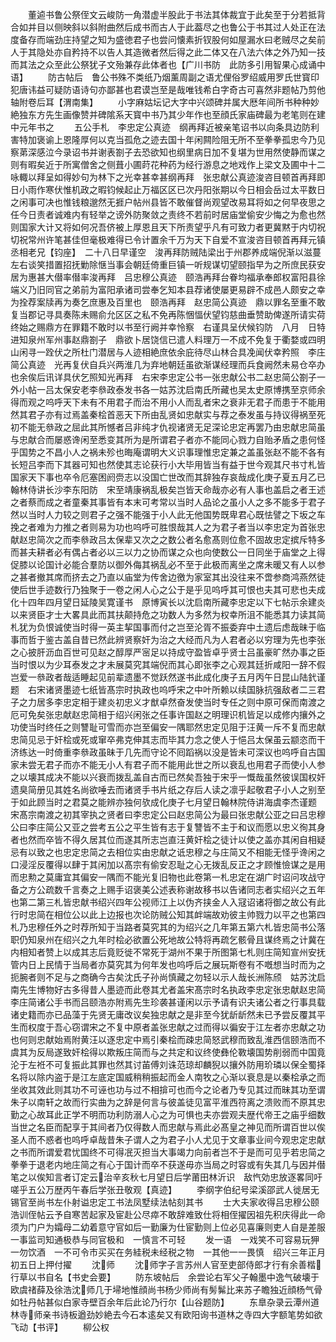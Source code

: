 <!-- { "loadSidebar": true } -->
　　董逌书鲁公祭侄文云峻防一角潜虚半股此于书法其体裁宜于此矣至于分若抵背合如并目以侧映斜以斜附曲然后成书而古人于此葢尽之也鲁公于书其过人处正在法度备存而端劲庄持望之知为盛徳君子也尝问懐素折钗股何如屋漏水曰老贼尽之矣前人于其隐处亦自矜持不以告人其造微者然后得之此二体又在八法六体之外乃知一技而其法之众至此公祭犹子文殆兼存此体者也【广川书防　此防多引用智果心成诵中语】
　　防古帖后　鲁公书殊不类纸乃烟薰周副之语尤俚俗罗绍威用罗氏世寳印犯唐讳益可疑防语诗句亦鄙甚也君谟岂至是哉唯钱希白字奇古可喜然非题帖乃剪他轴附卷后耳【渭南集】
　　小字麻姑坛记大字中兴颂碑并属大厯年间所书种种妙絶独东方先生画像赞并碑隂系天寳中书乃其少年作也至顔氏家庙碑最为老笔则在建中元年书之
　　五公手札　李忠定公真迹　纲再拜近被亲笔诏书以向条具边防利害特加褒谕上恩隆厚何以克当孤危之迹去国十年闲闗险阻无所不至拳拳孤忠今乃见察苐深感泣今录诏书并谢表劄子去恐欲知也纲里病日加不复堪为世用然使静而谋之则有暇矣近于所寓僧舍之侧葺小圃莳花种药为经行游息之地戏作上梁文及圃中十二咏輙以拜呈如得妙句为林下之光幸甚幸甚纲再拜　张忠献公真迹浚咨目顿首再拜即日小雨作寒伏惟机政之暇钧候起止万福区区已次丹阳张期以今日相会岳过太平数日之闲事可决也惟钱粮邈然无捱户帖州县皆不敢催督尚观望改易耳将如之何早夜思之任今日责者诚难内有轻举之谤外防聚敛之责终不若前时居庙堂偷安少悔之为愈也然则国家大计又将如何况吾侪被上厚恩且天下所责望乎凡有可致力者更冀黙于内切祝切祝常州许笔甚佳但毫极难得已令计置余千万为天下自爱不宣浚咨目顿首再拜元镇丞相老兄【钧座】　二十八日早谨空　浚再拜防贼陆梁出于州郡养成端倪渐以滋蔓左右谈笑措置招抚勦除惬当事会朝廷倚重巨镇一听规谋切望颐指早为之所庶民获安居为惠甚大僣率僣率浚再拜　吕忠穆公真迹　颐浩再拜台眷均福承奉郎权富阳县徐端义乃旧同官之弟前为富阳承诸司尝奉乞知本县荐诸使屡更易辟不成邑人颇安之幸为拴荐案牍再为奏乞庶惠及百里也　颐浩再拜　赵忠简公真迹　鼎以罪名至重不敢复当郡记寻具奏陈未赐俞允区区之私不免再陈悃愊伏望钧慈曲垂赞助俾遂所请实荷终始之赐鼎方在罪籍不敢时以书至行阙并幸怜察　右谨具呈伏候钧防　八月　日特进知泉州军州事赵鼎劄子　鼎欲卜居饶信已遣人料理万一不成不免复于衢婺或四明山闲寻一跧伏之所杜门潜居与人迹相絶庶依余庇待尽山林合具凂闻伏幸矜照　李庄简公真迹　光再复伏自兵兴两淮几为弃地朝廷虽欲渐谋经理而兵食阙然未易仓卒办也余俟后讯详具伏乞照知光再拜　右宋李忠定公书一张忠献公书二赵忠简公劄子一外小帖一吕太保安老李叅政泰发书各一姑苏沈启南氏所藏也吴太史原博携至京师余得而观之呜呼天下未有不用君子而治不用小人而乱者宋之衰非无君子而患于不能用然其君子亦有过焉盖秦桧首恶天下所由乱贤如忠献实与荐之泰发虽与持议得祸至死初不能无叅政之屈此其所憾者吕非纯才仇视诸贤无足深论忠定再罢乃由忠献忠简虽与忠献合而屡惑谗闲至悉变其所为是所谓君子者亦不能同心戮力自贻矛盾之患何怪乎国势之不昌小人之祸未殄也晦庵谓明大义识事理惟忠定兼之盖虽张赵不能不各有长短吕李而下其器可知也然使其志论获行小大毕用皆当有益于世今观其尺书寸札皆国家天下事也卒令厄塞困阏赍志以没国亡世改而其辞独存哀哉成化庚子夏五月乙已翰林侍讲长沙李东阳防　宋至靖康祸乱极矣岂皆天命哉亦必有人事也盖启之者王述之者蔡而成之者童秦其事皆有本末可考常以当时人品论之虽小人之多不能多于君子然以当时人力较之则君子之强不能强于小人此无他国势既卑君心既怯譬之下坂之车挽之者难为力推之者则易为功也呜呼可胜恨哉其人之为君子者当以李忠定为首张忠献赵忠简次之而李叅政吕太保辈又次之之数公者名愈髙则位愈不固故忠定摈斥特多而甚夫耕者必有偶占者必以三以力之协而谋之众也向使数公一日同坐于庙堂之上得促膝以论国计必能合羣防以御外侮其祸乱必不至于此极而离坐之席未暖又有人以参之甚者撤其席而挤去之乃直以庙堂为传舍边徼为家室其出没往来不啻参商鸿燕然徒使后世手迹数行乃独聚于一卷之闲人心之公于是乎见呜呼其可恨也夫其可悲也夫成化十四年四月望日延陵吴寛谨书　原博寅长以沈启南所藏李忠定以下七帖示余建炎以来贤臣才士大畧具此而其扶颠持危之功数人为多然为权幸所沮不能悉其力读其简札犹为负恨诚使当时得一英主挈国事而付之岂至沦胥不振委弃中土遗后虑哉昧于临事而哲于鉴古盖自昔已然此辨贤察奸为治之大经而凡为人君者必以穷理为先也李张之心披肝沥血百世可见赵之醇厚严宻足以持成守盈皆卓乎贤士吕虽豪旷然办事之臣当时恨以为少耳泰发之才未展莫究其端倪而其心即张李之心观其廷折咸阳一辞不假岂爱一叅政者哉适睡起见前辈遗墨不觉跃然遂书此成化庚子五月丙午日昆山陆釴谨题　右宋诸贤墨迹七纸皆髙宗时执政也呜呼宋之中叶所赖以续国脉抗强敌者二三君子之力居多李忠定相于建炎初忠义才猷卓然奋发使当时专任之则中原可保而南渡之厄可免矣张忠献赵忠简相于绍兴闲张之任事许国赵之明理识机皆足以成修内攘外之功使当时终任之则讐耻可雪而亦岂至偏安一隅耶然忠定见阻于汪黄一斥不复而忠献忠简见忌于奸桧或死或窜卒弗克伸其志而毕其力念之使人于悒吕太保虽云颛恣而干济练达一时倚重李叅政虽昧于几先而守论不囘蹈祸以没是皆未可深议也呜呼自古国家未尝无君子而亦不能无小人有君子而不能用此世之所以衰乱也用君子而使小人参之以壊其成决不能以兴衰而拨乱盖自古而已然矣吾独于宋乎一慨哉虽然彼误国权奸遗臭简册见其姓名尚欲唾去而诸贤手书片纸之存后人读之凛乎起敬君子小人之别至于如此顾当时之君莫之能辨亦独何欤成化庚子七月望日翰林院侍讲海虞李杰谨题　宋髙宗南渡之初其宰执之贤者曰李忠定公曰赵忠简公为最曰张忠献公亚之曰吕忠穆公曰李庄简公又亚之尝考五公之平生皆有志于复讐皆不主于和议而愿以忠义徇其身者也然而卒皆不得久居其位而遂其所志岂直汪黄奸桧之徒计以使之盖亦其闲自相疑忌有以致之也忠定忠简之去相位实由忠献之诋忠穆之与庄简又不相能无怪乎谗闲之口浸淫反覆得以肆于其闲加以髙宗有偷安忍耻之心无拨乱反正之才顾惟憸谋之是用而忠勲之莫庸宜其偏安一隅而不能光复旧物也此卷第一札忠定在湖广时诏问攻战守备之方公疏数千言奏之上赐手诏褒美公述表称谢故移书以告诸同志者实绍兴之五年也第二第三札皆忠献书绍兴四年公视师江上以伪齐挟金人入冦诏诸将御之故公有此行时忠简在相位公以此上边报也次论防贼公知其衅端故劝彼主帅戮力以平之也第四札乃忠穆任外之时荐所知于当路者莫究其的为绍兴之几年第五第六札皆忠简书公落职仍知泉州在绍兴之九年时桧必欲置公死地故公特将再疏乞骸骨且谋终焉之计冀在内相知者赞上以成其志后竟贬徙不常死于湖州不果于所图第七札则庄简知宣州安抚管内日上民情于当局者亦莫究其为何年发也呜呼后之展玩斯卷有不嘅想当时而为之扼腕者则不足与之商确今古矣沈氏子孙尚慎藏之勿轻以示人哉长洲陈颀　姑苏沈启南先生博物好古多得昔人墨迹而此卷其尤者盖宋髙宗时名执政李忠定张忠献赵忠简李庄简诸公手书而吕颐浩亦附焉先生珍袭甚谨闲以示予请有识夫诸公者之行事具载诸史籍而亦已品藻于先贤无庸改议矣独忠献之是非至今犹龂龂然未已予尝反覆其平生而权度于吾心窃谓宋之不复中原者盖张忠献之过而得以徧安于江左者亦忠献之功也何则忠献始焉附黄汪以逐忠定中焉引秦桧而疎忠简怒武穆而致乱淮西信颐浩而不虞其为反局遂致奸桧得以欺叛庄简而与之共定和议终使彝伦斁壊国势削弱而中国竟沦于左袵不可复振此其罪也然其讨苖傅刘诛范琼却麟猊以攘外防用玠璘以保全蜀择名将以除内盗于是江左底定国威稍稍振起而金人南牧之心渐以衰息是以秦桧承之而坐收其效此则其功不可诬也功与过不相揜可也而今之论者乃专见其过而昧其功至谓朱子以南轩之故而行实曲为之辞是何言与彼盖徒见富平淮西符离之溃败而不原其忠勤之心故耳此正学不明而功利防溺人心之为可惧也夫亦尝观夫歴代帝王之庙乎细数当世之名臣而配享于其间者乃仅得数人而忠献与焉此必髙皇之神见而所谓百世以俟圣人而不惑者也呜呼卓哉昔朱子谓人之为君子小人尤见于文章事业间今观忠定忠献之书而所谓爱君忧国终不可得冺灭担当大事竭力向前者岂不于是而可见乎若忠简之拳拳于退老内地庄简之有心于国计而卒不获遂毋亦当局之时容或有失其几与因并僣笔之以俟知言者订定云治辛亥秋七月望日后学莆田林沂识　敌忾効忠放逐畧同吁嗟乎五公万歴丙午春后学张丑敬观【真迹】
　　李纲字伯纪号梁溪邵武人徙居无锡官至尚书左仆射谥忠定工书法凤墅续法帖刻其书
　　士大夫家收得吕忠穆公颐浩训侄帖云予自寒苦起家及宦赴公尽瘁不敢辞难致仕将相侄擢因祖先积庆得此一命须为门户为孀母二幼着意守官如后一勤廉为仕宦勤则上位必见喜廉则吏人自是差服一事监司知通极恭与同官极和　一慎言不可轻
　　发一语　一戏笑不可容易玩狎　一勿饮酒　一不可令市买买在务絓税未经税之物　一其他一一畏慎　绍兴三年正月初五日上押付擢
　　沈师
　　沈师字子言苏州人官至吏部侍郎才行有余善楷行草以书自名【书史会要】
　　防东坡帖后　余尝论右军父子翰墨中逸气破壊于欧虞禇薛及徐浩沈师几于埽地惟顔尚书杨少师尚有髣髴比来苏子瞻独近顔杨气骨如牡丹帖甚似白家寺壁百余年后此论乃行尔【山谷题防】
　　东臯杂录云潭州道林寺师亲书诗板遒劲妙絶去今石本逺矣又有欧阳询书道林之寺四大字额笔势如欲飞动【书评】
　　柳公权
